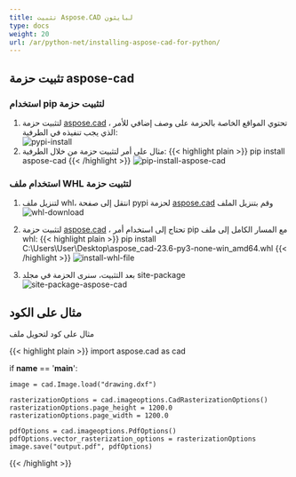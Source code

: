 ```yaml
---
title: تثبيت Aspose.CAD لبايثون
type: docs
weight: 20
url: /ar/python-net/installing-aspose-cad-for-python/
---
```


## **تثبيت حزمة aspose-cad**

### استخدام pip لتثبيت حزمة

1. لتثبيت حزمة [aspose.cad](https://pypi.org/project/aspose-cad/) ، تحتوي المواقع الخاصة بالحزمة على وصف إضافي للأمر الذي يجب تنفيذه في الطرفية:<br/>
![pypi-install](/_assets/pypi-aspose-cad.png)
1. مثال على أمر لتثبيت حزمة من خلال الطرفية:
{{< highlight plain >}}
pip install aspose-cad
{{< /highlight >}}
![pip-install-aspose-cad](/_assets/pip-install-aspose.png)

### استخدام ملف WHL لتثبيت حزمة

1. لتنزيل ملف whl، انتقل إلى صفحة pypi لحزمة [aspose.cad](https://pypi.org/project/aspose-cad/#files) وقم بتنزيل الملف<br/>
![whl-download](/_assets/download-whl-file.png)<br/>
1. لتثبيت حزمة [aspose.cad](https://pypi.org/project/aspose-cad/) ، تحتاج إلى استخدام أمر pip مع المسار الكامل إلى ملف whl:
{{< highlight plain >}}
pip install C:\Users\User\Desktop\aspose_cad-23.6-py3-none-win_amd64.whl
{{< /highlight >}}
![install-whl-file](/_assets/install-whl-file-terminal.png)

1. بعد التثبيت، سنرى الحزمة في مجلد site-package<br/>
![site-package-aspose-cad](/_assets/site-package-aspose.png)

## مثال على الكود
مثال على كود لتحويل ملف

{{< highlight plain >}}
import aspose.cad as cad

if __name__ == '__main__':
    
    image = cad.Image.load("drawing.dxf")

    rasterizationOptions = cad.imageoptions.CadRasterizationOptions()
    rasterizationOptions.page_height = 1200.0
    rasterizationOptions.page_width = 1200.0
    
    pdfOptions = cad.imageoptions.PdfOptions()
    pdfOptions.vector_rasterization_options = rasterizationOptions
    image.save("output.pdf", pdfOptions)
{{< /highlight >}}
